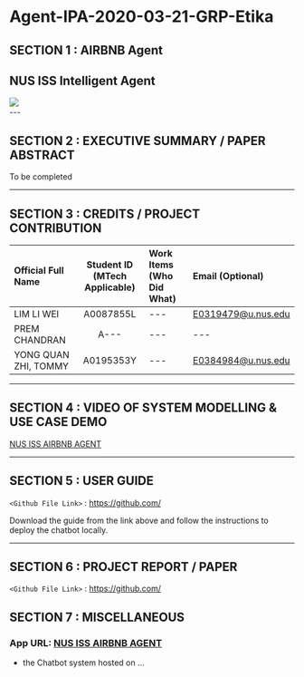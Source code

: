 ﻿# Agent-IPA-2020-03-21-GRP-Etika

## SECTION 1 : AIRBNB Agent
## NUS ISS Intelligent Agent
<img src="Miscellaneous/picture1.png"
     style="float: left; margin-right: 0px;" />

<br>
---

## SECTION 2 : EXECUTIVE SUMMARY / PAPER ABSTRACT

To be completed

---

## SECTION 3 : CREDITS / PROJECT CONTRIBUTION

| Official Full Name  | Student ID (MTech Applicable)  | Work Items (Who Did What) | Email (Optional) |
| :------------ |:---------------:| :-----| :-----|
| LIM LI WEI | A0087855L | --- | E0319479@u.nus.edu |
| PREM CHANDRAN | A--- | --- | --- |
| YONG QUAN ZHI, TOMMY | A0195353Y | ---| E0384984@u.nus.edu |

---

## SECTION 4 : VIDEO OF SYSTEM MODELLING & USE CASE DEMO

[NUS ISS AIRBNB AGENT](https://youtube.com)


---

## SECTION 5 : USER GUIDE

`<Github File Link>` : <https://github.com/>

Download the guide from the link above and follow the instructions to deploy the chatbot locally.

---

## SECTION 6 : PROJECT REPORT / PAPER

`<Github File Link>` : <https://github.com/>

## SECTION 7 : MISCELLANEOUS

### App URL: [NUS ISS AIRBNB AGENT]()
- the Chatbot system hosted on ...
